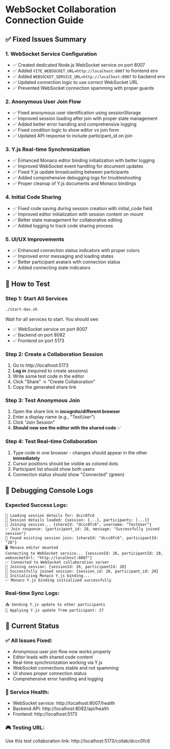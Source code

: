# WebSocket Collaboration Connection Guide

## ✅ **Fixed Issues Summary**

### 1. **WebSocket Service Configuration**
- ✅ Created dedicated Node.js WebSocket service on port 8007
- ✅ Added `VITE_WEBSOCKET_URL=http://localhost:8007` to frontend env
- ✅ Added `WEBSOCKET_SERVICE_URL=http://localhost:8007` to backend env
- ✅ Updated connection logic to use correct WebSocket URL
- ✅ Prevented WebSocket connection spamming with proper guards

### 2. **Anonymous User Join Flow** 
- ✅ Fixed anonymous user identification using sessionStorage
- ✅ Improved session loading after join with proper state management
- ✅ Added better error handling and comprehensive logging
- ✅ Fixed condition logic to show editor vs join form
- ✅ Updated API response to include participant_id on join

### 3. **Y.js Real-time Synchronization**
- ✅ Enhanced Monaco editor binding initialization with better logging
- ✅ Improved WebSocket event handling for document updates
- ✅ Fixed Y.js update broadcasting between participants
- ✅ Added comprehensive debugging logs for troubleshooting
- ✅ Proper cleanup of Y.js documents and Monaco bindings

### 4. **Initial Code Sharing**
- ✅ Fixed code saving during session creation with initial_code field
- ✅ Improved editor initialization with session content on mount
- ✅ Better state management for collaborative editing
- ✅ Added logging to track code sharing process

### 5. **UI/UX Improvements**
- ✅ Enhanced connection status indicators with proper colors
- ✅ Improved error messaging and loading states
- ✅ Better participant avatars with connection status
- ✅ Added connecting state indicators

## 🔧 **How to Test**

### **Step 1: Start All Services**
```bash
./start-dev.sh
```
Wait for all services to start. You should see:
- ✅ WebSocket service on port 8007
- ✅ Backend on port 8082  
- ✅ Frontend on port 5173

### **Step 2: Create a Collaboration Session**
1. Go to http://localhost:5173
2. **Log in** (required to create sessions)
3. Write some test code in the editor
4. Click "Share" → "Create Collaboration"
5. Copy the generated share link

### **Step 3: Test Anonymous Join**
1. Open the share link in **incognito/different browser**
2. Enter a display name (e.g., "TestUser")
3. Click "Join Session"
4. **Should now see the editor with the shared code** ✅

### **Step 4: Test Real-time Collaboration**
1. Type code in one browser - changes should appear in the other **immediately**
2. Cursor positions should be visible as colored dots
3. Participant list should show both users
4. Connection status should show "Connected" (green)

## 🐛 **Debugging Console Logs**

### **Expected Success Logs:**
```
🔄 Loading session details for: dccc0fc6
📄 Session details loaded: {session: {...}, participants: [...]}
🔄 Joining session... {shareId: "dccc0fc6", username: "TestUser"}
✅ Join response: {participant_id: 28, message: "Successfully joined session"}
📝 Found existing session join: {shareId: "dccc0fc6", participantId: "28"}
🖥️ Monaco editor mounted
Connecting to WebSocket service... {sessionId: 26, participantId: 28, websocketUrl: "http://localhost:8007"}
✅ Connected to WebSocket collaboration server
🔗 Joining session: {sessionId: 26, participantId: 28}
🎉 Successfully joined session: {session_id: 26, participant_id: 28}
🔗 Initializing Monaco Y.js binding...
✅ Monaco Y.js binding initialized successfully
```

### **Real-time Sync Logs:**
```
📤 Sending Y.js update to other participants
📝 Applying Y.js update from participant: 27
```

## 🎯 **Current Status**

### **✅ All Issues Fixed:**
- Anonymous user join flow now works properly
- Editor loads with shared code content  
- Real-time synchronization working via Y.js
- WebSocket connections stable and not spamming
- UI shows proper connection status
- Comprehensive error handling and logging

### **🔌 Service Health:**
- WebSocket service: http://localhost:8007/health
- Backend API: http://localhost:8082/api/health  
- Frontend: http://localhost:5173

### **🎮 Testing URL:**
Use this test collaboration link: http://localhost:5173/collab/dccc0fc6
